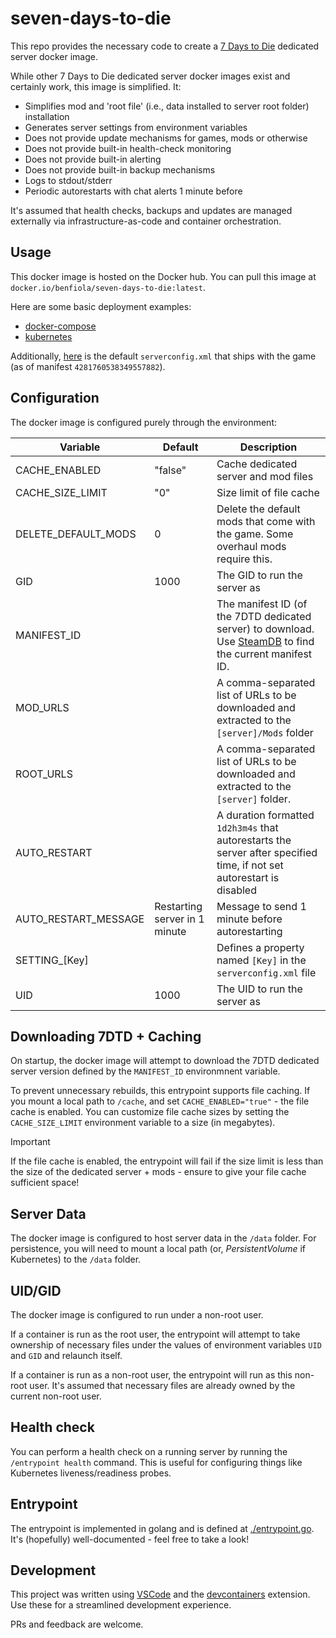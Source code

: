# seven-days-to-die

This repo provides the necessary code to create a [7 Days to Die](https://7daystodie.com/) dedicated server docker image.

While other 7 Days to Die dedicated server docker images exist and certainly work, this image is simplified. It:

- Simplifies mod and 'root file' (i.e., data installed to server root folder) installation
- Generates server settings from environment variables
- Does not provide update mechanisms for games, mods or otherwise
- Does not provide built-in health-check monitoring
- Does not provide built-in alerting
- Does not provide built-in backup mechanisms
- Logs to stdout/stderr
- Periodic autorestarts with chat alerts 1 minute before

It's assumed that health checks, backups and updates are managed externally via infrastructure-as-code and container orchestration.

## Usage

This docker image is hosted on the Docker hub. You can pull this image at `docker.io/benfiola/seven-days-to-die:latest`.

Here are some basic deployment examples:

- [docker-compose](./examples/docker-compose.yaml)
- [kubernetes](./examples/kubernetes.yaml)

Additionally, [here](./examples/default-serverconfig.xml) is the default `serverconfig.xml` that ships with the game (as of manifest `4281760538349557882`).

## Configuration

The docker image is configured purely through the environment:

| Variable             | Default                              | Description                                                                                                                                              |
| -------------------- | ----------------------------- | -------------------------------------------------------------------------------------------------------------------------------------------------------- |
| CACHE_ENABLED        | "false"                       | Cache dedicated server and mod files                                                                                                                     |
| CACHE_SIZE_LIMIT     | "0"                           | Size limit of file cache                                                                                                                                 |
| DELETE_DEFAULT_MODS  | 0                             | Delete the default mods that come with the game. Some overhaul mods require this.                                                                        |
| GID                  | 1000                          | The GID to run the server as                                                                                                                             |
| MANIFEST_ID          |                               | The manifest ID (of the 7DTD dedicated server) to download. Use [SteamDB](https://steamdb.info/depot/294422/manifests/) to find the current manifest ID. |
| MOD_URLS             |                               | A comma-separated list of URLs to be downloaded and extracted to the `[server]/Mods` folder                                                              |
| ROOT_URLS            |                               | A comma-separated list of URLs to be downloaded and extracted to the `[server]` folder.                                                                  |
| AUTO_RESTART         |                               | A duration formatted `1d2h3m4s` that autorestarts the server after specified time, if not set autorestart is disabled                                    |
| AUTO_RESTART_MESSAGE | Restarting server in 1 minute | Message to send 1 minute before autorestarting                                                                 |
| SETTING\_[Key]       |                               | Defines a property named `[Key]` in the `serverconfig.xml` file                                                                                          |
| UID                  | 1000                          | The UID to run the server as                                                                                                                             |

## Downloading 7DTD + Caching

On startup, the docker image will attempt to download the 7DTD dedicated server version defined by the `MANIFEST_ID` environmnent variable.

To prevent unnecessary rebuilds, this entrypoint supports file caching. If you mount a local path to `/cache`, and set `CACHE_ENABLED="true"` - the file cache is enabled. You can customize file cache sizes by setting the `CACHE_SIZE_LIMIT` environment variable to a size (in megabytes).

> [!IMPORTANT]
> If the file cache is enabled, the entrypoint will fail if the size limit is less than the size of the dedicated server + mods - ensure to give your file cache sufficient space!

## Server Data

The docker image is configured to host server data in the `/data` folder. For persistence, you will need to mount a local path (or, _PersistentVolume_ if Kubernetes) to the `/data` folder.

## UID/GID

The docker image is configured to run under a non-root user.

If a container is run as the root user, the entrypoint will attempt to take ownership of necessary files under the values of environment variables `UID` and `GID` and relaunch itself.

If a container is run as a non-root user, the entrypoint will run as this non-root user. It's assumed that necessary files are already owned by the current non-root user.

## Health check

You can perform a health check on a running server by running the `/entrypoint health` command. This is useful for configuring things like Kubernetes liveness/readiness probes.

## Entrypoint

The entrypoint is implemented in golang and is defined at [./entrypoint.go](./entrypoint.go). It's (hopefully) well-documented - feel free to take a look!

## Development

This project was written using [VSCode](https://code.visualstudio.com/) and the [devcontainers](https://marketplace.visualstudio.com/items?itemName=ms-vscode-remote.remote-containers) extension. Use these for a streamlined development experience.

PRs and feedback are welcome.
